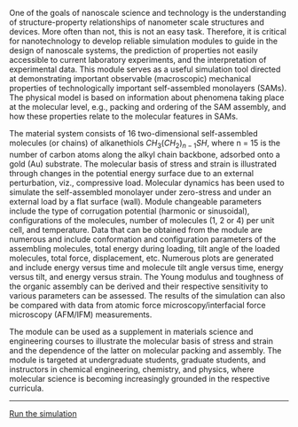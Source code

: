 

One of the goals of nanoscale science and technology is the understanding of structure-property relationships of nanometer scale structures and devices. More often than not, this is not an easy task. Therefore, it is critical for nanotechnology to develop reliable simulation modules to guide in the design of nanoscale systems, the prediction of properties not easily accessible to current laboratory experiments, and the interpretation of experimental data. This module serves as a useful simulation tool directed at demonstrating important observable (macroscopic) mechanical properties of technologically important self-assembled monolayers (SAMs). The physical model is based on information about phenomena taking place at the molecular level, e.g., packing and ordering of the SAM assembly, and how these properties relate to the molecular features in SAMs. 

The material system consists of 16 two-dimensional self-assembled molecules (or chains) of alkanethiols $CH_3(CH_2)_{n-1}SH$, where n = 15 is the number of carbon atoms along the alkyl chain backbone, adsorbed onto a gold (Au) substrate. The molecular basis of stress and strain is illustrated through changes in the potential energy surface due to an external perturbation, viz., compressive load. Molecular dynamics has been used to simulate the self-assembled monolayer under zero-stress and under an external load by a flat surface (wall). Module changeable parameters include the type of corrugation potential (harmonic or sinusoidal), configurations of the molecules, number of molecules (1, 2 or 4) per unit cell, and temperature. Data that can be obtained from the module are numerous and include conformation and configuration parameters of the assembling molecules, total energy during loading, tilt angle of the loaded molecules, total force, displacement, etc. Numerous plots are generated and include energy versus time and molecule tilt angle versus time, energy versus tilt, and energy versus strain. The Young modulus and toughness of the organic assembly can be derived and their respective sensitivity to various parameters can be assessed. The results of the simulation can also be compared with data from atomic force microscopy/interfacial force microscopy (AFM/IFM) measurements.

The module can be used as a supplement in materials science and engineering courses to illustrate the molecular basis of stress and strain and the dependence of the latter on molecular packing and assembly. The module is targeted at undergraduate students, graduate students, and instructors in chemical engineering, chemistry, and physics, where molecular science is becoming increasingly grounded in the respective curricula.

----


[Run the simulation](Monolayer/Simulator)